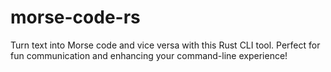 # morse-code-rs
Turn text into Morse code and vice versa with this Rust CLI tool. Perfect for fun communication and enhancing your command-line experience!
